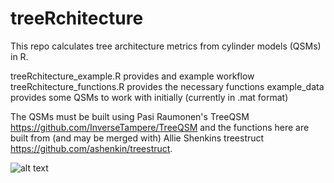 # treeRchitecture
This repo calculates tree architecture metrics from cylinder models (QSMs) in R. 

treeRchitecture_example.R provides and example workflow
treeRchitecture_functions.R provides the necessary functions
example_data provides some QSMs to work with initially (currently in .mat format)

The QSMs must be built using Pasi Raumonen's TreeQSM https://github.com/InverseTampere/TreeQSM and the functions here are built from (and may be merged with) Allie Shenkins treestruct https://github.com/ashenkin/treestruct.

![alt text](https://github.com/TobyDJackson/TreeQSM_Architecture/blob/master/Architecture%20larger%20text.png)

